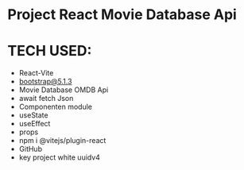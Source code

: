 # Project React Movie Database Api

# TECH USED:
- React-Vite
- bootstrap@5.1.3
- Movie Database OMDB Api
- await fetch Json
- Componenten module
- useState
- useEffect
- props
- npm i @vitejs/plugin-react
- GitHub
- key project white uuidv4



